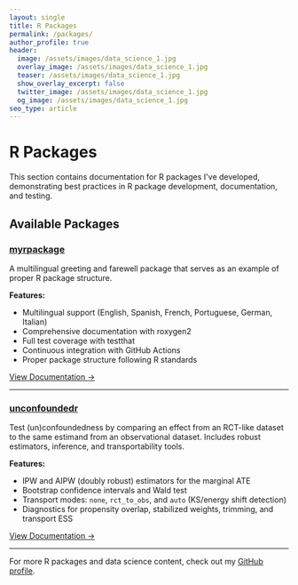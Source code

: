 ```yaml
---
layout: single
title: R Packages
permalink: /packages/
author_profile: true
header:
  image: /assets/images/data_science_1.jpg
  overlay_image: /assets/images/data_science_1.jpg
  teaser: /assets/images/data_science_1.jpg
  show_overlay_excerpt: false
  twitter_image: /assets/images/data_science_1.jpg
  og_image: /assets/images/data_science_1.jpg
seo_type: article
---
```


# R Packages

This section contains documentation for R packages I've developed, demonstrating best practices in R package development, documentation, and testing.

## Available Packages

### [myrpackage](/packages/myrpackage/)

A multilingual greeting and farewell package that serves as an example of proper R package structure.

**Features:**

- Multilingual support (English, Spanish, French, Portuguese, German, Italian)
- Comprehensive documentation with roxygen2
- Full test coverage with testthat
- Continuous integration with GitHub Actions
- Proper package structure following R standards

[View Documentation →](/packages/myrpackage/)

--------------------------------------------------------------------------------

### [unconfoundedr](/packages/unconfoundedr/)

Test (un)confoundedness by comparing an effect from an RCT-like dataset to the same estimand from an observational dataset. Includes robust estimators, inference, and transportability tools.

**Features:**

- IPW and AIPW (doubly robust) estimators for the marginal ATE
- Bootstrap confidence intervals and Wald test
- Transport modes: `none`, `rct_to_obs`, and `auto` (KS/energy shift detection)
- Diagnostics for propensity overlap, stabilized weights, trimming, and transport ESS

[View Documentation →](/packages/unconfoundedr/)

--------------------------------------------------------------------------------

For more R packages and data science content, check out my [GitHub profile](https://github.com/DiogoRibeiro7).

